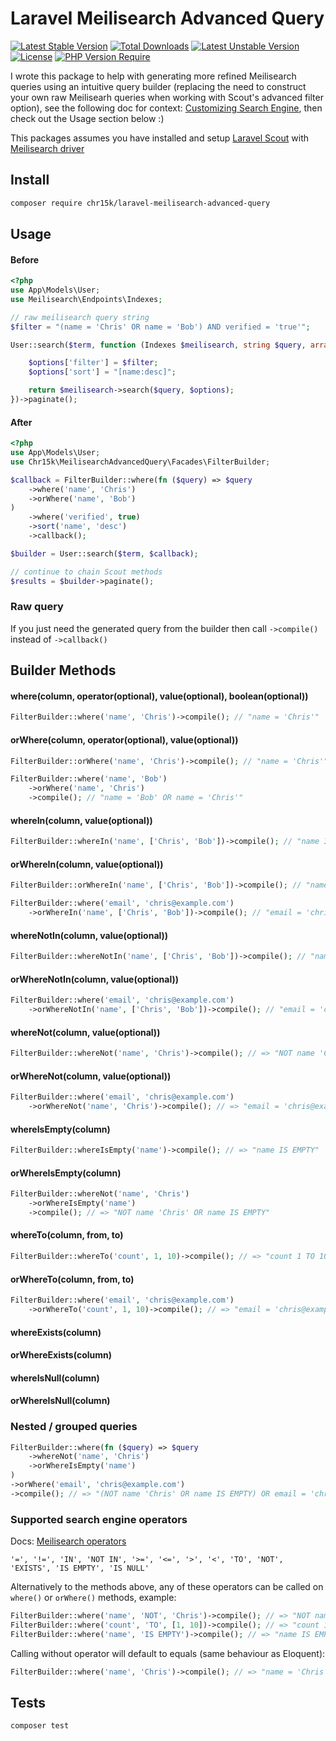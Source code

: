 # Laravel Meilisearch Advanced Query

[![Latest Stable Version](https://poser.pugx.org/chr15k/laravel-meilisearch-advanced-query/v)](https://packagist.org/packages/chr15k/laravel-meilisearch-advanced-query) [![Total Downloads](https://poser.pugx.org/chr15k/laravel-meilisearch-advanced-query/downloads)](https://packagist.org/packages/chr15k/laravel-meilisearch-advanced-query) [![Latest Unstable Version](https://poser.pugx.org/chr15k/laravel-meilisearch-advanced-query/v/unstable)](https://packagist.org/packages/chr15k/laravel-meilisearch-advanced-query) [![License](https://poser.pugx.org/chr15k/laravel-meilisearch-advanced-query/license)](https://packagist.org/packages/chr15k/laravel-meilisearch-advanced-query) [![PHP Version Require](https://poser.pugx.org/chr15k/laravel-meilisearch-advanced-query/require/php)](https://packagist.org/packages/chr15k/laravel-meilisearch-advanced-query)

I wrote this package to help with generating more refined Meilisearch queries using an intuitive query builder (replacing the need to construct your own raw Meilisearh queries when working with Scout's advanced filter option), see the following doc for context: [Customizing Search Engine](https://laravel.com/docs/11.x/scout#customizing-engine-searches), then check out the Usage section below :)

This packages assumes you have installed and setup [Laravel Scout](https://laravel.com/docs/11.x/scout) with [Meilisearch driver](https://laravel.com/docs/11.x/scout#meilisearch)

###

## Install

```bash
composer require chr15k/laravel-meilisearch-advanced-query
```

## Usage

#### Before

```php
<?php
use App\Models\User;
use Meilisearch\Endpoints\Indexes;

// raw meilisearch query string
$filter = "(name = 'Chris' OR name = 'Bob') AND verified = 'true'";

User::search($term, function (Indexes $meilisearch, string $query, array $options) use ($filter) {

    $options['filter'] = $filter;
    $options['sort'] = "[name:desc]";

    return $meilisearch->search($query, $options);
})->paginate();
```

#### After

```php
<?php
use App\Models\User;
use Chr15k\MeilisearchAdvancedQuery\Facades\FilterBuilder;

$callback = FilterBuilder::where(fn ($query) => $query
    ->where('name', 'Chris')
    ->orWhere('name', 'Bob')
)
    ->where('verified', true)
    ->sort('name', 'desc')
    ->callback();

$builder = User::search($term, $callback);

// continue to chain Scout methods
$results = $builder->paginate();
```

### Raw query

If you just need the generated query from the builder then call `->compile()` instead of `->callback()`

## Builder Methods

#### where(column, operator(optional), value(optional), boolean(optional))

```php
FilterBuilder::where('name', 'Chris')->compile(); // "name = 'Chris'"
```

#### orWhere(column, operator(optional), value(optional))

```php
FilterBuilder::orWhere('name', 'Chris')->compile(); // "name = 'Chris'"

FilterBuilder::where('name', 'Bob')
    ->orWhere('name', 'Chris')
    ->compile(); // "name = 'Bob' OR name = 'Chris'"
```

#### whereIn(column, value(optional))

```php
FilterBuilder::whereIn('name', ['Chris', 'Bob'])->compile(); // "name IN ['Chris','Bob']"
```

#### orWhereIn(column, value(optional))

```php
FilterBuilder::orWhereIn('name', ['Chris', 'Bob'])->compile(); // "name IN ['Chris','Bob']"

FilterBuilder::where('email', 'chris@example.com')
    ->orWhereIn('name', ['Chris', 'Bob'])->compile(); // "email = 'chris@example.com' OR name IN ['Chris','Bob']"
```

#### whereNotIn(column, value(optional))

```php
FilterBuilder::whereNotIn('name', ['Chris', 'Bob'])->compile(); // "name NOT IN ['Chris','Bob']"
```

#### orWhereNotIn(column, value(optional))

```php
FilterBuilder::where('email', 'chris@example.com')
    ->orWhereNotIn('name', ['Chris', 'Bob'])->compile(); // "email = 'chris@example.com' OR name NOT IN ['Chris','Bob']"
```

#### whereNot(column, value(optional))

```php
FilterBuilder::whereNot('name', 'Chris')->compile(); // => "NOT name 'Chris'"
```

#### orWhereNot(column, value(optional))

```php
FilterBuilder::where('email', 'chris@example.com')
    ->orWhereNot('name', 'Chris')->compile(); // => "email = 'chris@example.com' OR NOT name 'Chris'"
```

#### whereIsEmpty(column)

```php
FilterBuilder::whereIsEmpty('name')->compile(); // => "name IS EMPTY"
```

#### orWhereIsEmpty(column)

```php
FilterBuilder::whereNot('name', 'Chris')
    ->orWhereIsEmpty('name')
    ->compile(); // => "NOT name 'Chris' OR name IS EMPTY"
```

#### whereTo(column, from, to)

```php
FilterBuilder::whereTo('count', 1, 10)->compile(); // => "count 1 TO 10"
```

#### orWhereTo(column, from, to)

```php
FilterBuilder::where('email', 'chris@example.com')
    ->orWhereTo('count', 1, 10)->compile(); // => "email = 'chris@example.com' OR count 1 TO 10"
```

#### whereExists(column)

#### orWhereExists(column)

#### whereIsNull(column)

#### orWhereIsNull(column)

### Nested / grouped queries

```php
FilterBuilder::where(fn ($query) => $query
    ->whereNot('name', 'Chris')
    ->orWhereIsEmpty('name')
)
->orWhere('email', 'chris@example.com')
->compile(); // => "(NOT name 'Chris' OR name IS EMPTY) OR email = 'chris@example.com'"
```

### Supported search engine operators

Docs: [Meilisearch operators](https://www.meilisearch.com/docs/learn/filtering_and_sorting/filter_expression_reference#filter-operators)

```
'=', '!=', 'IN', 'NOT IN', '>=', '<=', '>', '<', 'TO', 'NOT', 'EXISTS', 'IS EMPTY', 'IS NULL'
```

Alternatively to the methods above, any of these operators can be called on `where()` or `orWhere()` methods, example:

```php
FilterBuilder::where('name', 'NOT', 'Chris')->compile(); // => "NOT name 'Chris'"
FilterBuilder::where('count', 'TO', [1, 10])->compile(); // => "count 1 TO 10"
FilterBuilder::where('name', 'IS EMPTY')->compile(); // => "name IS EMPTY"
```

Calling without operator will default to equals (same behaviour as Eloquent):

```php
FilterBuilder::where('name', 'Chris')->compile(); // => "name = 'Chris'"
```

## Tests

```bash
composer test
```
